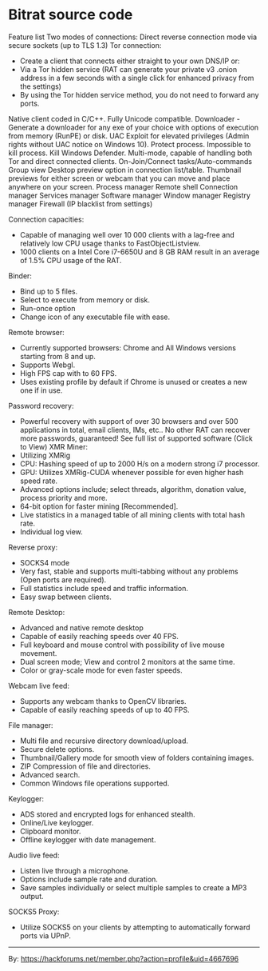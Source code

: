 # Bitrat source code
Feature list
Two modes of connections:
Direct reverse connection mode via secure sockets (up to TLS 1.3)
Tor connection:
- Create a client that connects either straight to your own DNS/IP or:
- Via a Tor hidden service (RAT can generate your private v3 .onion address in a few seconds with a single click for enhanced privacy from the settings)
- By using the Tor hidden service method, you do not need to forward any ports.

Native client coded in C/C++.
Fully Unicode compatible.
Downloader - Generate a downloader for any exe of your choice with options of execution from memory (RunPE) or disk.
UAC Exploit for elevated privileges (Admin rights without UAC notice on Windows 10).
Protect process. Impossible to kill process.
Kill Windows Defender.
Multi-mode, capable of handling both Tor and direct connected clients.
On-Join/Connect tasks/Auto-commands
Group view
Desktop preview option in connection list/table.
Thumbnail previews for either screen or webcam that you can move and place anywhere on your screen.
Process manager
Remote shell
Connection manager
Services manager
Software manager
Window manager
Registry manager
Firewall (IP blacklist from settings)

Connection capacities:
- Capable of managing well over 10 000 clients with a lag-free and relatively low CPU usage thanks to FastObjectListview.
- 1000 clients on a Intel Core i7-6650U and 8 GB RAM result in an average of 1.5% CPU usage of the RAT.

Binder:
- Bind up to 5 files.
- Select to execute from memory or disk.
- Run-once option
- Change icon of any executable file with ease.

Remote browser:
- Currently supported browsers: Chrome and All Windows versions starting from 8 and up.
- Supports Webgl.
- High FPS cap with to 60 FPS.
- Uses existing profile by default if Chrome is unused or creates a new one if in use.

Password recovery:
- Powerful recovery with support of over 30 browsers and over 500 applications in total, email clients, IMs, etc..
No other RAT can recover more passwords, guaranteed!
See full list of supported software (Click to View)
XMR Miner:
- Utilizing XMRig
- CPU: Hashing speed of up to 2000 H/s on a modern strong i7 processor.
- GPU: Utilizes XMRig-CUDA whenever possible for even higher hash speed rate.
- Advanced options include; select threads, algorithm, donation value, process priority and more.
- 64-bit option for faster mining [Recommended].
- Live statistics in a managed table of all mining clients with total hash rate.
- Individual log view.

Reverse proxy:
- SOCKS4 mode
- Very fast, stable and supports multi-tabbing without any problems (Open ports are required).
- Full statistics include speed and traffic information.
- Easy swap between clients.

Remote Desktop:
- Advanced and native remote desktop
- Capable of easily reaching speeds over 40 FPS.
- Full keyboard and mouse control with possibility of live mouse movement.
- Dual screen mode; View and control 2 monitors at the same time.
- Color or gray-scale mode for even faster speeds.

Webcam live feed:
- Supports any webcam thanks to OpenCV libraries.
- Capable of easily reaching speeds of up to 40 FPS.

File manager:
- Multi file and recursive directory download/upload.
- Secure delete options.
- Thumbnail/Gallery mode for smooth view of folders containing images.
- ZIP Compression of file and directories.
- Advanced search.
- Common Windows file operations supported.

Keylogger:
- ADS stored and encrypted logs for enhanced stealth.
- Online/Live keylogger.
- Clipboard monitor.
- Offline keylogger with date management.

Audio live feed:
- Listen live through a microphone.
- Options include sample rate and duration.
- Save samples individually or select multiple samples to create a MP3 output.

SOCKS5 Proxy:
- Utilize SOCKS5 on your clients by attempting to automatically forward ports via UPnP.
--------------------------------------------------------------------------------------
By: https://hackforums.net/member.php?action=profile&uid=4667696
